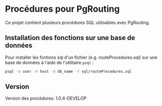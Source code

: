 # Procédures pour PgRouting

Ce projet contient plusieurs procédures SQL utilisables avec PgRouting.

## Installation des fonctions sur une base de données

Pour installer les fontions sql d'un fichier (e.g. routeProcedures.sql) sur une base de données à l'aide de l'utilitaire `psql` :
```sh
psql -U user -h host -d db_name -f sql/routeProcedures.sql
```
## Version

Version des procèdures: 1.0.4-DEVELOP
